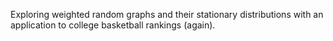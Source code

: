 Exploring weighted random graphs and their stationary distributions with an application to college basketball rankings (again).
